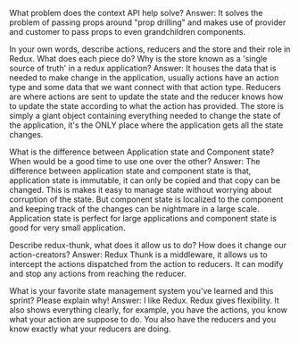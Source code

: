 What problem does the context API help solve?
Answer: It solves the problem of passing props around "prop drilling" and makes use of provider and customer to pass props to even grandchildren components.

In your own words, describe actions, reducers and the store and their role in Redux. What does each piece do? Why is the store known as a 'single source of truth' in a redux application?
Answer: It houses the data that is needed to make change in the application, usually actions have an action type and some data that we want connect with that action type. Reducers are where actions are sent to update the state and the reducer knows how to update the state according to what the action has provided. The store is simply a giant object containing everything needed to change the state of the application, it's the ONLY place where the application gets all the state changes.

What is the difference between Application state and Component state? When would be a good time to use one over the other?
Answer: The difference between application state and component state is that, application state is immutable, it can only be copied and that copy can be changed. This is makes it easy to manage state without worrying about corruption of the state. But component state is localized to the component and keeping track of the changes can be nightmare in a large scale. Application state is perfect for large applications and component state is good for very small application.

Describe redux-thunk, what does it allow us to do? How does it change our action-creators?
Answer: Redux Thunk is a middleware, it allows us to intercept the actions dispatched from the action to reducers. It can modify and stop any actions from reaching the reducer.

What is your favorite state management system you've learned and this sprint? Please explain why!
Answer: I like Redux. Redux gives flexibility. It also shows everything clearly, for example, you have the actions, you know what your action are suppose to do. You also have the reducers and you know exactly what your reducers are doing.